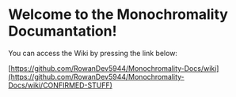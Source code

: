 # Welcome to the Monochromality Documantation!

You can access the Wiki by pressing the link below:

[https://github.com/RowanDev5944/Monochromality-Docs/wiki](https://github.com/RowanDev5944/Monochromality-Docs/wiki/CONFIRMED-STUFF)
